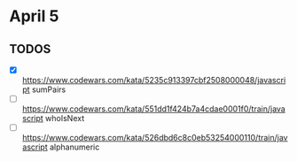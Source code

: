 # April 5

## TODOS

- [x] <https://www.codewars.com/kata/5235c913397cbf2508000048/javascript> sumPairs
- [ ] <https://www.codewars.com/kata/551dd1f424b7a4cdae0001f0/train/javascript> whoIsNext
- [ ] <https://www.codewars.com/kata/526dbd6c8c0eb53254000110/train/javascript> alphanumeric
